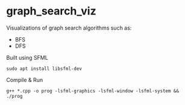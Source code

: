 # graph_search_viz

Visualizations of graph search algorithms such as:
- BFS
- DFS

Built using SFML
```
sudo apt install libsfml-dev
```

Compile & Run
```
g++ *.cpp -o prog -lsfml-graphics -lsfml-window -lsfml-system && ./prog
```

